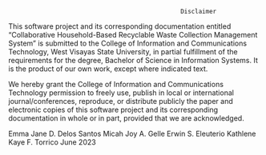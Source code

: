                                                     Disclaimer

This software project and its corresponding documentation 
entitled “Collaborative Household-Based Recyclable Waste Collection Management System” 
is submitted to the College of Information and Communications Technology, West Visayas State University, in partial fulfillment of the requirements
for the degree, Bachelor of Science in Information Systems. It is the product of our own work, except where indicated text.

We hereby grant the College of Information and Communications Technology permission to freely use, 
publish in local or international journal/conferences, reproduce, or distribute publicly the paper and electronic copies of 
this software project and its corresponding documentation in whole or in part, provided that we are acknowledged.

Emma Jane D. Delos Santos   Micah Joy A. Gelle   Erwin S. Eleuterio  Kathlene Kaye F. Torrico   June 2023
